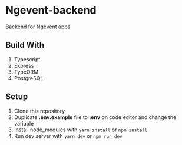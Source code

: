 # Ngevent-backend
Backend for Ngevent apps

## Build With
1. Typescript
2. Express
4. TypeORM
5. PostgreSQL

## Setup
1. Clone this repository
2. Duplicate **.env.example** file to **.env** on code editor and change the variable
3. Install node_modules with 
``yarn install``
or 
``npm install``
5. Run dev server with
``yarn dev``
or 
``npm run dev``
